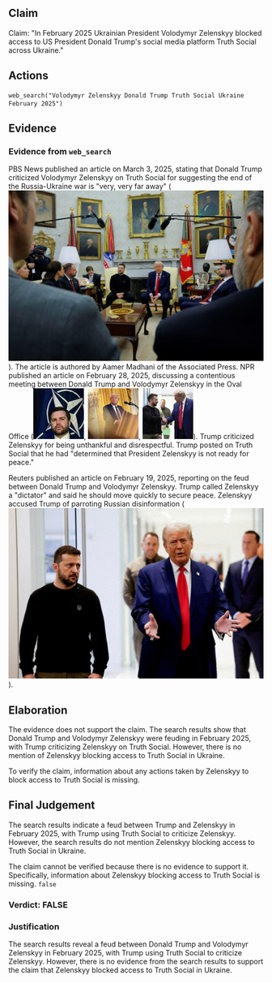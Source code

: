 ## Claim
Claim: "In February 2025 Ukrainian President Volodymyr Zelenskyy blocked access to US President Donald Trump's social media platform Truth Social across Ukraine."

## Actions
```
web_search("Volodymyr Zelenskyy Donald Trump Truth Social Ukraine February 2025")
```

## Evidence
### Evidence from `web_search`
PBS News published an article on March 3, 2025, stating that Donald Trump criticized Volodymyr Zelenskyy on Truth Social for suggesting the end of the Russia-Ukraine war is "very, very far away" (![image 1567](media/2025-08-07_18-50-1754592628-069882.jpg)). The article is authored by Aamer Madhani of the Associated Press. NPR published an article on February 28, 2025, discussing a contentious meeting between Donald Trump and Volodymyr Zelenskyy in the Oval Office (![image 1572](media/2025-08-07_18-50-1754592644-705128.jpg), ![image 1569](media/2025-08-07_18-50-1754592639-153450.jpg), ![image 1570](media/2025-08-07_18-50-1754592640-602508.jpg)). Trump criticized Zelenskyy for being unthankful and disrespectful. Trump posted on Truth Social that he had "determined that President Zelenskyy is not ready for peace."

Reuters published an article on February 19, 2025, reporting on the feud between Donald Trump and Volodymyr Zelenskyy. Trump called Zelenskyy a "dictator" and said he should move quickly to secure peace. Zelenskyy accused Trump of parroting Russian disinformation (![image 1573](media/2025-08-07_18-50-1754592657-229427.jpg)).


## Elaboration
The evidence does not support the claim. The search results show that Donald Trump and Volodymyr Zelenskyy were feuding in February 2025, with Trump criticizing Zelenskyy on Truth Social. However, there is no mention of Zelenskyy blocking access to Truth Social in Ukraine.

To verify the claim, information about any actions taken by Zelenskyy to block access to Truth Social is missing.


## Final Judgement
The search results indicate a feud between Trump and Zelenskyy in February 2025, with Trump using Truth Social to criticize Zelenskyy. However, the search results do not mention Zelenskyy blocking access to Truth Social in Ukraine.

The claim cannot be verified because there is no evidence to support it. Specifically, information about Zelenskyy blocking access to Truth Social is missing. `false`


### Verdict: FALSE

### Justification
The search results reveal a feud between Donald Trump and Volodymyr Zelenskyy in February 2025, with Trump using Truth Social to criticize Zelenskyy. However, there is no evidence from the search results to support the claim that Zelenskyy blocked access to Truth Social in Ukraine.
